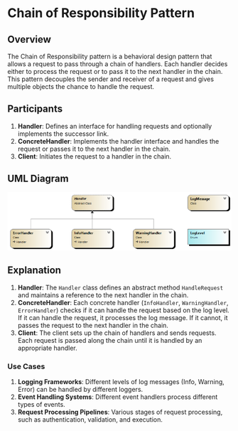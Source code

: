 # Chain of Responsibility Pattern

## Overview

The Chain of Responsibility pattern is a behavioral design pattern that allows a request to pass through a chain of handlers. Each handler decides either to process the request or to pass it to the next handler in the chain. This pattern decouples the sender and receiver of a request and gives multiple objects the chance to handle the request.

## Participants

1. **Handler**: Defines an interface for handling requests and optionally implements the successor link.  
2. **ConcreteHandler**: Implements the handler interface and handles the request or passes it to the next handler in the chain.  
3. **Client**: Initiates the request to a handler in the chain.  

## UML Diagram

![Chain of Responsibility Pattern UML](diagramChainOfResponsibilityPattern.png)

## Explanation

1. **Handler**: The `Handler` class defines an abstract method `HandleRequest` and maintains a reference to the next handler in the chain.  
2. **ConcreteHandler**: Each concrete handler (`InfoHandler`, `WarningHandler`, `ErrorHandler`) checks if it can handle the request based on the log level. If it can handle the request, it processes the log message. If it cannot, it passes the request to the next handler in the chain.  
3. **Client**: The client sets up the chain of handlers and sends requests. Each request is passed along the chain until it is handled by an appropriate handler.  

### Use Cases

1. **Logging Frameworks**: Different levels of log messages (Info, Warning, Error) can be handled by different loggers.  
2. **Event Handling Systems**: Different event handlers process different types of events.  
3. **Request Processing Pipelines**: Various stages of request processing, such as authentication, validation, and execution.  
